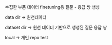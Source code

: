 수집한 부품 데이터 finetuning용 질문 - 응답 쌍 생성

data dir -> 원천데이터

dataset dir -> 원천 데이터 기반으로 생성된 질문 응답 쌍

local -> 개인 repo test